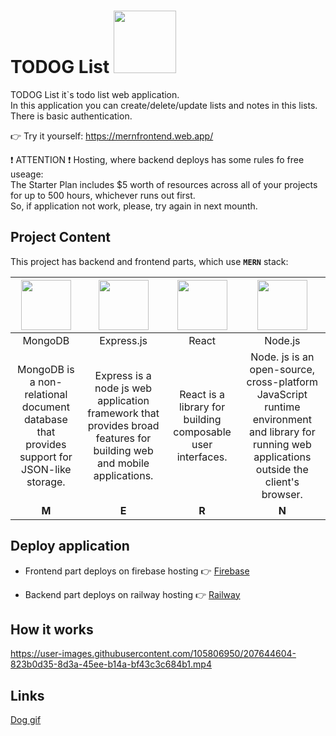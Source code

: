 # TODOG List <img src="https://user-images.githubusercontent.com/105806950/207606295-5b042f22-db15-46cd-9531-a742e5afb5c2.gif" width="100">
TODOG List it`s todo list web application.<br>In this application you can create/delete/update lists and notes in this lists.<br>There is basic authentication.

👉 Try it yourself: https://mernfrontend.web.app/

❗ ATTENTION ❗  Hosting, where backend deploys has some rules fo free useage:<br>
The Starter Plan includes $5 worth of resources across all of your projects for up to 500 hours, whichever runs out first.<br>
So, if application not work, please, try again in next mounth.


## Project Content

This project has backend and frontend parts, which use **`MERN`** stack:


| <img src="https://user-images.githubusercontent.com/105806950/207614515-5ab720ab-78c4-4d10-9a7b-2e927b1babb5.png" width="80">       | <img src="https://assets.website-files.com/61ca3f775a79ec5f87fcf937/6202fcdee5ee8636a145a41b_1234.png" width="80">               | <img src="https://user-images.githubusercontent.com/105806950/207611822-8d8a5fc7-f4db-42a9-8f0e-7e39b6cab8b1.png" width="80"> | <img src="https://user-images.githubusercontent.com/105806950/207616509-114ec07c-af03-4572-91f5-515f4d5b6850.png" width="80"> |
|:-------------:|:-------------:|:-------------:|:-------------:|
|MongoDB|Express.js|React|Node.js|
|MongoDB is a non-relational document database that provides support for JSON-like storage.|Express is a node js web application framework that provides broad features for building web and mobile applications.|React is a library for building composable user interfaces.|Node. js is an open-source, cross-platform JavaScript runtime environment and library for running web applications outside the client's browser.|
|**M**|**E**|**R**|**N**|

## Deploy application

+ Frontend part deploys on firebase hosting 👉 [Firebase](https://firebase.google.com/?gclid=Cj0KCQiAqOucBhDrARIsAPCQL1YRcMFrokBmrusViaBMurlHbLidRjqR2nG9D5ldwAhPxJXREzebFDsaAkjYEALw_wcB&gclsrc=aw.ds)

+ Backend part deploys on railway hosting 👉 [Railway](https://railway.app/)




## How it works

https://user-images.githubusercontent.com/105806950/207644604-823b0d35-8d3a-45ee-b14a-bf43c3c684b1.mp4

## Links

[Dog gif](https://www.flaticon.com/ru/free-animated-icon/dog_8270876?term=%D1%81%D0%BE%D0%B1%D0%B0%D0%BA%D0%B0&page=1&position=2&page=1&position=2&related_id=8270876&origin=search)





